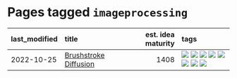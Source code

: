 # Pages tagged `imageprocessing`

|last_modified|title|est. idea maturity|tags
|:---|:---|---:|:---|
|2022-10-25|[Brushstroke Diffusion](../brushstroke-diffusion.md)|1408|[![](https://img.shields.io/badge/tag-artisticstyletransfer-8e95e2)](../tags/artisticstyletransfer.md) [![](https://img.shields.io/badge/tag-creativity-be4650)](../tags/creativity.md) [![](https://img.shields.io/badge/tag-deepgenerativemodeling-3f3dc3)](../tags/deepgenerativemodeling.md) [![](https://img.shields.io/badge/tag-experimental-4bcfd8)](../tags/experimental.md) [![](https://img.shields.io/badge/tag-imageprocessing-cdef47)](../tags/imageprocessing.md) [![](https://img.shields.io/badge/tag-modeltraining-99b5f2)](../tags/modeltraining.md) [![](https://img.shields.io/badge/tag-painting-d46ff4)](../tags/painting.md) [![](https://img.shields.io/badge/tag-wip-4d35f9)](../tags/wip.md)|